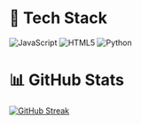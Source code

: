# 🧱 Tech Stack
![JavaScript](https://img.shields.io/badge/javascript-%23323330.svg?style=flat&logo=javascript&logoColor=%23F7DF1E) ![HTML5](https://img.shields.io/badge/html5-%23E34F26.svg?style=flat&logo=html5&logoColor=white) ![Python](https://img.shields.io/badge/python-3670A0?style=flat&logo=python&logoColor=ffdd54)

# 📊 GitHub Stats
[![GitHub Streak](https://github-readme-streak-stats.herokuapp.com?user=mikhaelsiallagan&theme=whatsapp-dark2)](https://git.io/streak-stats)




